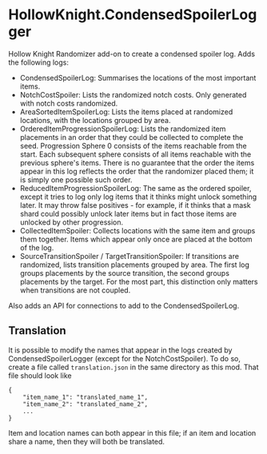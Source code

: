 # HollowKnight.CondensedSpoilerLogger

Hollow Knight Randomizer add-on to create a condensed spoiler log. Adds the following logs:

- CondensedSpoilerLog: Summarises the locations of the most important items.
- NotchCostSpoiler: Lists the randomized notch costs. Only generated with notch costs randomized.
- AreaSortedItemSpoilerLog: Lists the items placed at randomized locations, with the locations grouped by area.
- OrderedItemProgressionSpoilerLog: Lists the randomized item placements in an order that they could be collected to complete the seed.
Progression Sphere 0 consists of the items reachable from the start. Each subsequent sphere consists of all items reachable with the previous sphere's items.
There is no guarantee that the order the items appear in this log reflects the order that the randomizer placed them; it is simply one possible such order.
- ReducedItemProgressionSpoilerLog: The same as the ordered spoiler, except it tries to log only log items that it thinks might unlock something later.
It may throw false positives - for example, if it thinks that a mask shard could possibly unlock later items but in fact those items are unlocked
by other progression.
- CollectedItemSpoiler: Collects locations with the same item and groups them together. Items which appear only once are placed
at the bottom of the log.
- SourceTransitionSpoiler / TargetTransitionSpoiler: If transitions are randomized, lists transition placements grouped by area.
The first log groups placements by the source transition, the second groups placements by the target.
For the most part, this distinction only matters when transitions are not coupled.

Also adds an API for connections to add to the CondensedSpoilerLog.

## Translation

It is possible to modify the names that appear in the logs created by CondensedSpoilerLogger (except for the NotchCostSpoiler). To do so,
create a file called `translation.json` in the same directory as this mod. That file should look like

```
{
    "item_name_1": "translated_name_1",
	"item_name_2": "translated_name_2",
	...
}
```

Item and location names can both appear in this file; if an item and location share a name, then they will both be translated.